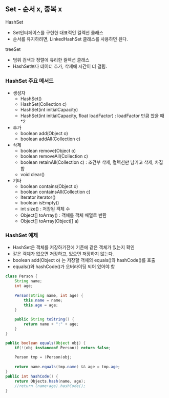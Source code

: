 ## Set - 순서 x, 중복 x
HashSet
- Set인터페이스를 구현한 대표적인 컬렉션 클래스
- 순서를 유지하려면, LinkedHashSet 클래스를 사용하면 된다.

treeSet
- 범위 검색과 정렬에 유리한 컬렉션 클래스
- HashSet보다 데이터 추가, 삭제에 시간이 더 걸림.

### HashSet 주요 메서드
- 생성자
  - HashSet()
  - HashSet(Collection c)
  - HashSet(int initialCapacity)
  - HashSet(int initialCapacity, float loadFactor) : loadFactor 만큼 찼을 때 *2
- 추가
  - boolean add(Object o)
  - boolean addAll(Collection c)
- 삭제
  - boolean remove(Object o)
  - boolean removeAll(Collection c)
  - boolean retainAll(Collection c) : 조건부 삭제, 컬렉션만 남기고 삭제, 차집합
  - void clear()
- 기타
  - boolean contains(Object o)
  - boolean containsAll(Collection c)
  - Iterator iterator()
  - boolean isEmpty()
  - int size() : 저장된 객체 수
  - Object[] toArray() : 객체를 객체 배열로 반환
  - Object[] toArray(Object[] a)

### HashSet 예제
- HashSet은 객체를 저장하기전에 기존에 같은 객체가 있는지 확인
- 같은 객체가 없으면 저장하고, 있으면 저장하지 않는다.
- boolean add(Object o) 는 저장할 객체의 equals()와 hashCode()를 호출
- equals()와 hashCode()가 오버라이딩 되어 있어야 함
```java
class Person {
    String name;
    int age;
    
    Person(String name, int age) {
        this.name = name;
        this.age = age;
    }
    
    public String toString() {
        return name + ":" + age;
    }
}

public boolean equals(Object obj) {
    if(!(obj instanceof Person)) return false;
    
    Person tmp = (Person)obj;
    
    return name.equals(tmp.name) && age = tmp.age;
}
public int hashCode() {
    return Objects.hash(name, age);
    //return (name+age).hashCode();
}
```